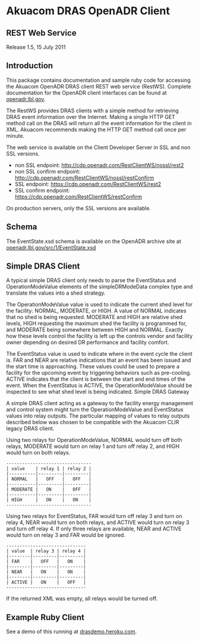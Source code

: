 Akuacom DRAS OpenADR Client
===========================
REST Web Service
----------------
Release 1.5, 15 July 2011
 
Introduction
------------
This package contains documentation and sample ruby code for accessing the Akuacom OpenADR DRAS client REST web service (RestWS). Complete documentation for the OpenADR client interfaces can be found at [openadr.lbl.gov](http://openadr.lbl.gov/).
 
The RestWS provides DRAS clients with a simple method for retrieving DRAS event information over the Internet. Making a single HTTP GET method call on the DRAS will return all the event information for the client in XML. Akuacom recommends making the HTTP GET method call once per minute.
 
The web service is available on the Client Developer Server in SSL and non SSL versions.

* non SSL endpoint: http://cdp.openadr.com/RestClientWS/nossl/rest2
* non SSL confirm endpoint: http://cdp.openadr.com/RestClientWS/nossl/restConfirm
* SSL endpoint: https://cdp.openadr.com/RestClientWS/rest2
* SSL confirm endpoint: https://cdp.openadr.com/RestClientWS/restConfirm
 
On production servers, only the SSL versions are available.

Schema
------
The EventState.xsd schema is available on the OpenADR archive site at [openadr.lbl.gov/src/1/EventState.xsd](http://openadr.lbl.gov/src/1/EventState.xsd)

Simple DRAS Client
------------------
A typical simple DRAS client only needs to parse the EventStatus and OperationModeValue elements of the simpleDRModeData complex type and translate the values into a shed strategy.
 
The OperationModeValue value is used to indicate the current shed level for the facility: NORMAL, MODERATE, or HIGH. A value of NORMAL indicates that no shed is being requested. MODERATE and HIGH are relative shed levels, HIGH requesting the maximum shed the facility is programmed for, and MODERATE being somewhere between HIGH and NORMAL. Exactly how these levels control the facility is left up the controls vendor and facility owner depending on desired DR performance and facility comfort.
 
The EventStatus value is used to indicate where in the event cycle the client is. FAR and NEAR are relative indications that an event has been issued and the start time is approaching. These values could be used to prepare a facility for the upcoming event by triggering behaviors such as pre-cooling. ACTIVE indicates that the client is between the start and end times of the event. When the EventStatus is ACTIVE, the OperationModeValue should be inspected to see what shed level is being indicated.
Simple DRAS Gateway
 
A simple DRAS client acting as a gateway to the facility energy management and control system might turn the OperationModeValue and EventStatus values into relay outputs. The particular mapping of values to relay outputs described below was chosen to be compatible with the Akuacom CLIR legacy DRAS client.
 
Using two relays for OperationModeValue, NORMAL would turn off both relays, MODERATE would turn on relay 1 and turn off relay 2, and HIGH would turn on both relays.
 
    --------------------------------
    | value    | relay 1 | relay 2 |
    |----------|---------|---------|
    | NORMAL   |   OFF   |   OFF   |
    |----------|---------|---------|
    | MODERATE |   ON    |   OFF   |
    |----------|---------|---------|
    | HIGH     |   ON    |   ON    |
    --------------------------------
 
Using two relays for EventStatus, FAR would turn off relay 3 and turn on relay 4, NEAR would turn on both relays, and ACTIVE would turn on relay 3 and turn off relay 4. If only three relays are available, NEAR and ACTIVE would turn on relay 3 and FAR would be ignored.
 
    ------------------------------
    | value  | relay 3 | relay 4 |
    |--------|---------|---------|
    | FAR    |   OFF   |   ON    |
    |--------|---------|---------|
    | NEAR   |   ON    |   ON    |
    |--------|---------|---------|
    | ACTIVE |   ON    |   OFF   |
    ------------------------------
 
If the returned XML was empty, all relays would be turned off.

Example Ruby Client
-------------------
See a demo of this running at [drasdemo.heroku.com](http://drasdemo.heroku.com/).
